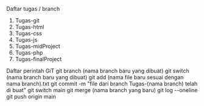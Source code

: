 Daftar tugas / branch
1. Tugas-git
2. Tugas-html
3. Tugas-css
4. Tugas-js
5. Tugas-midProject
6. Tugas-php
7. Tugas-finalProject

Daftar perintah GiT
git branch (nama branch baru yang dibuat)
git switch (nama branch baru yang dibuat)
git add (nama file baru sesuai dengan nama branch).txt
git commit -m "file dari branch Tugas-(nama branch) telah di buat"
git switch main
git merge (nama branch yang baru)
git log --oneline
git push origin main